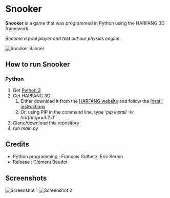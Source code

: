 # Snooker

**Snooker** is a game that was programmed in Python using the HARFANG 3D framework.

*Become a pool player and test out our physics engine.*

![Snooker Banner](https://github.com/harfang3d/snooker-python-hg2/raw/main/screenshots/scene0.png)

## How to run Snooker

### Python
1. Get [Python 3](https://www.python.org/downloads/)
1. Get HARFANG 3D
	1. Either download it from the [HARFANG website](https://www.harfang3d.com/releases/3.2.0/) and follow the [install instructions](https://www.harfang3d.com/docs/3.2.0/man.cpython/)
	1. Or, using PIP in the command line, type '*pip install -Iv harfang==3.2.0*'
1. Clone/download this repository
1. run *main.py*

## Credits
* Python programming : François Gutherz, Eric Kernin
* Release : Clément Beudot

## Screenshots
![Screenshot 1](https://github.com/harfang3d/snooker-python-hg2/raw/main/screenshots/scene1.png)
![Screenshot 2](https://github.com/harfang3d/snooker-python-hg2/raw/main/screenshots/scene2.png)
